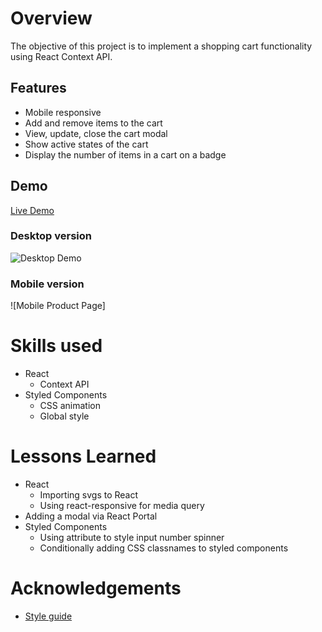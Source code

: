 # Overview
The objective of this project is to implement a shopping cart functionality using React Context API. 

## Features
- Mobile responsive
- Add and remove items to the cart 
- View, update, close the cart modal
- Show active states of the cart 
- Display the number of items in a cart on a badge

## Demo
[Live Demo](https://regal-faun-bcff09.netlify.app)
### Desktop version
![Desktop Demo](desktop_demo.gif)
### Mobile version
![Mobile Product Page]


# Skills used
- React
    - Context API
- Styled Components
    - CSS animation
    - Global style

# Lessons Learned
- React
    - Importing svgs to React
    - Using react-responsive for media query
- Adding a modal via React Portal
- Styled Components
    - Using attribute to style input number spinner
    - Conditionally adding CSS classnames to styled components 

# Acknowledgements
- [Style guide](https://www.frontendmentor.io/challenges/ecommerce-product-page-UPsZ9MJp6)
